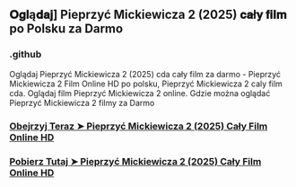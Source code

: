 ## 𝐎𝐠𝐥ą𝐝𝐚𝐣] Pieprzyć Mickiewicza 2 (2025) 𝐜𝐚ł𝐲 𝐟𝐢𝐥𝐦 po Polsku za Darmo

### .github

Oglądaj Pieprzyć Mickiewicza 2 (2025) cda cały film za darmo - Pieprzyć Mickiewicza 2 Film Online HD po polsku, Pieprzyć Mickiewicza 2 caly film cda. Oglądaj film Pieprzyć Mickiewicza 2 online. Gdzie można oglądać Pieprzyć Mickiewicza 2 filmy za Darmo

### [Obejrzyj Teraz ➤ Pieprzyć Mickiewicza 2 (2025) Cały Film Online HD](https://watching4khdmovies.blogspot.com/2025/02/mickiewicza-2.html)

### [Pobierz Tutaj ➤ Pieprzyć Mickiewicza 2 (2025) Cały Film Online HD](https://watching4khdmovies.blogspot.com/2025/02/mickiewicza-2.html)
